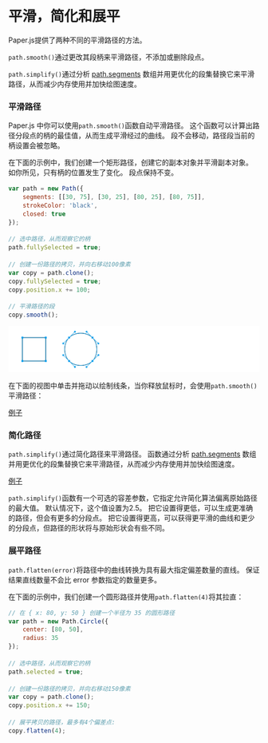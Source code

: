 # 平滑，简化和展平

Paper.js提供了两种不同的平滑路径的方法。

`path.smooth()`通过更改其段柄来平滑路径，不添加或删除段点。

`path.simplify()`通过分析 [path.segments](http://paperjs.org/reference/path#segments) 数组并用更优化的段集替换它来平滑路径，从而减少内存使用并加快绘图速度。

### 平滑路径

Paper.js 中你可以使用`path.smooth()`函数自动平滑路径。 这个函数可以计算出路径分段点的柄的最佳值，从而生成平滑经过的曲线。 段不会移动，路径段当前的柄设置会被忽略。

在下面的示例中，我们创建一个矩形路径，创建它的副本对象并平滑副本对象。 如你所见，只有柄的位置发生了变化。 段点保持不变。

```js
var path = new Path({
    segments: [[30, 75], [30, 25], [80, 25], [80, 75]],
    strokeColor: 'black',
    closed: true
});

// 选中路径，从而观察它的柄
path.fullySelected = true;

// 创建一份路径的拷贝，并向右移动100像素
var copy = path.clone();
copy.fullySelected = true;
copy.position.x += 100;

// 平滑路径的段
copy.smooth();
```

![](/assets/smooth1.png)

在下面的视图中单击并拖动以绘制线条，当你释放鼠标时，会使用`path.smooth()`平滑路径：

[例子](http://paperjs.org/tutorials/paths/smoothing-simplifying-flattening/)

### 简化路径

`path.simplify()`通过简化路径来平滑路径。 函数通过分析 [path.segments](http://paperjs.org/reference/path#segments) 数组并用更优化的段集替换它来平滑路径，从而减少内存使用并加快绘图速度。

[例子](#)

`path.simplify()`函数有一个可选的容差参数，它指定允许简化算法偏离原始路径的最大值。 默认情况下，这个值设置为2.5。 把它设置得更低，可以生成更准确的路径，但会有更多的分段点。 把它设置得更高，可以获得更平滑的曲线和更少的分段点，但路径的形状将与原始形状会有些不同。

### 展平路径

`path.flatten(error)`将路径中的曲线转换为具有最大指定偏差数量的直线。 保证结果直线数量不会比 error 参数指定的数量更多。

在下面的示例中，我们创建一个圆形路径并使用`path.flatten(4)`将其拉直：

```js
// 在 { x: 80, y: 50 } 创建一个半径为 35 的圆形路径
var path = new Path.Circle({
	center: [80, 50],
	radius: 35
});

// 选中路径，从而观察它的柄
path.selected = true;

// 创建一份路径的拷贝，并向右移动150像素
var copy = path.clone();
copy.position.x += 150;

// 展平拷贝的路径，最多有4个偏差点:
copy.flatten(4);
```



